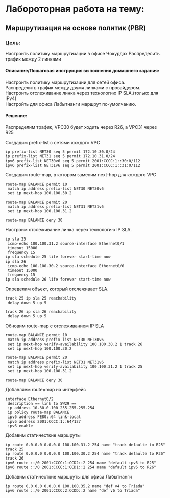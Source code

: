 # Лабороторная работа на тему:  
## Маршрутизация на основе политик (PBR)

### Цель:
Настроить политику маршрутизации в офисе Чокурдах 
Распределить трафик между 2 линками 

#### Описание/Пошаговая инструкция выполнения домашнего задания:

 Настроить политику маршрутизации для сетей офиса.  
 Распределить трафик между двумя линками с провайдером.  
 Настроить отслеживание линка через технологию IP SLA.(только для IPv4)  
 Настройть для офиса Лабытнанги маршрут по-умолчанию.    


#### Решение:

Распределим трафик, VPC30 будет ходить через R26, а VPC31 через R25

Создадим prefix-list с сетями кождого VPC

```
ip prefix-list NET30 seq 5 permit 172.10.30.0/24
ip prefix-list NET31 seq 5 permit 172.10.31.0/24
ipv6 prefix-list NET30v6 seq 5 permit 2001:CCCC:1::30:0/112
ipv6 prefix-list NET31v6 seq 5 permit 2001:CCCC:1::31:0/112
```

Создадим route-map, в котором заменим next-hop для кождого VPC

```
route-map BALANCE permit 10
 match ip address prefix-list NET30 NET30v6
 set ip next-hop 100.100.30.2

route-map BALANCE permit 20
 match ip address prefix-list NET31 NET31v6
 set ip next-hop 100.100.31.2

route-map BALANCE deny 30
```

Настроим отслеживание линка через технологию IP SLA.

```
ip sla 25
 icmp-echo 100.100.31.2 source-interface Ethernet0/1
 timeout 15000
 frequency 15
ip sla schedule 25 life forever start-time now
ip sla 26
 icmp-echo 100.100.30.2 source-interface Ethernet0/0
 timeout 15000
 frequency 15
ip sla schedule 26 life forever start-time now
```

Определим объект, который отслеживает SLA.

```
track 25 ip sla 25 reachability
 delay down 5 up 5

track 26 ip sla 26 reachability
 delay down 5 up 5
```

Обновим route-map с отслеживанием IP SLA

```
route-map BALANCE permit 10
 match ip address prefix-list NET30 NET30v6
 set ip next-hop verify-availability 100.100.30.2 1 track 26
 set ip next-hop 100.100.30.2

route-map BALANCE permit 20
 match ip address prefix-list NET31 NET31v6
 set ip next-hop verify-availability 100.100.31.2 1 track 25
 set ip next-hop 100.100.31.2

route-map BALANCE deny 30
```
Добавляем route=map на интерфейс
```
interface Ethernet0/2
 description == link to SW29 ==
 ip address 10.30.0.100 255.255.255.254
 ip policy route-map BALANCE
 ipv6 address FE80::64 link-local
 ipv6 address 2001:CCCC:1::64/127
 ipv6 enable
```
Добавим статичесткие маршруты

```
ip route 0.0.0.0 0.0.0.0 100.100.31.2 254 name "track defaulte to R25" track 25
ip route 0.0.0.0 0.0.0.0 100.100.30.2 254 name "track defaulte to R26" track 26
ipv6 route ::/0 2001:CCCC:1:CCD2::2 254 name "default ipv6 to R25"
ipv6 route ::/0 2001:CCCC:1:CCD1::2 254 name "default ipv6 to R26"
```

Добавим статичесткие маршруты для офиса Лабытнанги

```
ip route 0.0.0.0 0.0.0.0 100.100.35.2 name "def v4 to Triada"
ipv6 route ::/0 2001:CCCC:2:CCDD::2 name "def v6 to Triada"
```
